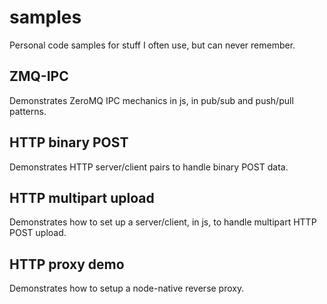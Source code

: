 # samples

Personal code samples for stuff I often use, but can never remember.

## ZMQ-IPC ##

Demonstrates ZeroMQ IPC mechanics in js, in pub/sub and push/pull patterns.

## HTTP binary POST ##

Demonstrates HTTP server/client pairs to handle binary POST data.

## HTTP multipart upload ##

Demonstrates how to set up a server/client, in js, to handle multipart HTTP POST upload.

## HTTP proxy demo ##

Demonstrates how to setup a node-native reverse proxy.
